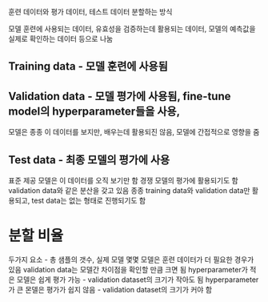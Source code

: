 훈련 데이터와 평가 데이터, 테스트 데이터 분할하는 방식

모델 훈련에 사용되는 데이터, 유효성을 검증하는데 활용되는 데이터, 모델의 예측값을 실제로 확인하는 데이터 등으로 나눔

## Training data - 모델 훈련에 사용됨
## Validation data - 모델 평가에 사용됨, fine-tune model의 hyperparameter들을 사용,
모델은 종종 이 데이터를 보지만, 배우는데 활용되진 않음, 모델에 간접적으로 영향을 줌

## Test data - 최종 모델의 평가에 사용
표준 제공
모델은 이 데이터를 오직 보기만 함
경쟁 모델의 평가에 활용되기도 함
validation data와 같은 분산을 갖고 있음
종종 training data와 validation data만 활용되고, test data는 없는 형태로 진행되기도 함

# 분할 비율
두가지 요소 - 총 샘플의 갯수, 실제 모델
몇몇 모델은 훈련 데이터가 더 필요한 경우가 있음
validation data는 모델간 차이점을 확인할 만큼 크면 됨
hyperparameter가 적은 모델은 쉽게 평가 가능 - validation dataset의 크기가 작아도 됨
hyperparameter가 큰 몬델은 평가가 쉽지 않음 - validation dataset의 크기가 커야 함

